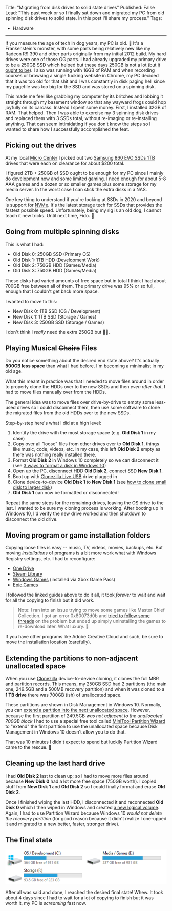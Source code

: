 Title: "Migrating from disk drives to solid state drives"
Published: False
Lead: "This past week or so I finally sat down and migrated my PC from old spinning disk drives to solid state. In this post I'll share my process."
Tags:
- Hardware
---

If you measure the age of tech in dog years, my PC is old. 👴 It's a Frankenstein's monster, with some parts being relatively new like my Radeon R9 390 and other parts originally from my initial 2012 build. My hard drives were one of those OG parts. I had already upgraded my primary drive to be a 250GB SSD which helped but these days 250GB is not a lot (but [it ought to be](https://www.computerworld.com/article/2534312/the--640k--quote-won-t-go-away----but-did-gates-really-say-it-.html)). I also was running with 16GB of RAM and when recording courses or browsing a single fucking website in Chrome, my PC decided that it was too old for that shit and I was constantly in disk paging hell since my pagefile was too big for the SSD and was stored on a spinning disk.

This made me feel like grabbing my computer by its britches and lobbing it straight through my basement window so that any wayward frogs could hop joyfully on its carcass. Instead I spent some money. First, I installed 32GB of RAM. That helped. Then I was able to exorcise my 3 spinning disk drives and replaced them with 3 SSDs total, without re-imaging or re-installing anything. That can seem intimidating if you don't know the steps so I wanted to share how I successfully accomplished the feat.

## Picking out the drives

At my local [Micro Center](https://microcenter.com) I picked out two [Samsung 860 EVO SSDs 1TB](https://amzn.to/39EnZxD) drives that were each on clearance for about $200 total.

I figured 2TB + 250GB of SSD ought to be enough for my PC since I mainly do development now and some limited gaming. I need enough for about 5-8 AAA games and a dozen or so smaller games plus some storage for my media server. In the worst case I can stick the extra disks in a NAS.

One key thing to understand if you're looking at SSDs in 2020 and beyond is support for [NVMe](https://www.pcworld.com/article/2899351/everything-you-need-to-know-about-nvme.html). It's the latest storage tech for SSDs that provides the fastest possible speed. Unfortunately, being my rig is an old dog, I cannot teach it new tricks. Until next time, Fido. 🐶

## Going from multiple spinning disks

This is what I had:

- Old Disk 0: 250GB SSD (Primary OS)
- Old Disk 1: 1TB HDD (Development Work)
- Old Disk 2: 750GB HDD (Games/Media)
- Old Disk 3: 750GB HDD (Games/Media)

These disks had varied amounts of free space but in total I think I had about 700GB free between all of them. The primary drive was 95% or so full, enough that I couldn't get back more space.

I wanted to move to this:

- New Disk 0: 1TB SSD (OS / Development)
- New Disk 1: 1TB SSD (Storage / Games)
- New Disk 3: 250GB SSD (Storage / Games)

I don't think I _really_ need the extra 250GB but 🤷‍♂️.

## Playing Musical ~~Chairs~~ Files

Do you notice something about the desired end state above? It's actually **500GB less space** than what I had before. I'm becoming a minimalist in my old age.

What this meant in practice was that I needed to move files around in order to properly clone the HDDs over to the new SSDs and then *even after that*, I had to move files manually over from the HDDs.

The general idea was to move files over drive-by-drive to empty some less-used drives so I could disconnect them, then use some software to clone the migrated files from the old HDDs over to the new SSDs.

Step-by-step here's what I did at a high level:

1. Identify the drive with the most storage space (e.g. **Old Disk 1** in my case)
2. Copy over all "loose" files from other drives over to **Old Disk 1**, things like music, code, videos, etc. In my case, this left **Old Disk 2** empty as there was nothing really installed there.
3. Format **Old Disk 2** in Windows 10 completely so we can disconnect it (see [3 ways to format a disk in Windows 10](https://www.easeus.com/partition-master/format-hard-drive-in-windows-10.html))
4. Open up the PC, disconnect HDD **Old Disk 2**, connect SSD **New Disk 1**.
5. Boot up with [Clonezilla Live USB](https://clonezilla.org/clonezilla-live.php) drive plugged in
6. Clone device-to-device **Old Disk 1** to **New Disk 1** (see [how to clone small disk to larger disk](https://clonezilla.org/show-live-doc-content.php?topic=clonezilla-live/doc/03_Disk_to_disk_clone))
7. **Old Disk 1** can now be formatted or disconnected!

Repeat the same steps for the remaining drives, leaving the OS drive to the last. I wanted to be sure my cloning process is working. After booting up in Windows 10, I'd verify the new drive worked and then shutdown to disconnect the old drive.

## Moving program or game installation folders

Copying loose files is easy -- music, TV, videos, movies, backups, etc. But moving _installations_ of programs is a bit more work what with Windows Registry settings, etc. I had to reconfigure:

- [One Drive](https://support.office.com/en-us/article/change-the-location-of-your-onedrive-folder-f386fb81-1461-40a7-be2c-712676b2c4ae)
- [Steam Library](https://www.howtogeek.com/257472/how-to-painlessly-move-your-steam-library-to-another-folder-or-hard-drive/)
- [Windows Games](https://www.windowscentral.com/how-install-apps-separate-drive-windows-10) (installed via Xbox Game Pass)
- [Epic Games](https://www.howtogeek.com/404999/how-to-move-fortnite-to-another-folder-drive-or-pc/)

I followed the linked guides above to do it all, it took _forever_ to wait and wait for all the copying to finish but it did work.

> Note: I ran into an issue trying to move some games like Master Chief Collection. I got an error 0x80073d0b and [tried to follow some threads](https://answers.microsoft.com/en-us/windows/forum/apps_windows_10-winapps/windows-10-getting-error-0x80073d0b-when-moving/f42ecd3c-f386-4967-8df7-4887bd2f45e4?page=1&auth=1) on the problem but ended up simply uninstalling the games to re-download later. What luxury. 🤵

If you have other programs like Adobe Creative Cloud and such, be sure to move the installation location (carefully).

## Extending the partitions to non-adjacent unallocated space

When you use [Clonezilla](https://clonezilla.org/clonezilla-live.php) device-to-device cloning, it clones the full MBR and partition records. This means, my 250GB SSD had 2 partitions (the main one, 249.5GB and a 500MB recovery partition) and when it was cloned to a **1 TB drive** there was 700GB (ish) of unallocated space.

These partitions are shown in Disk Management in Windows 10. Normally, you can [extend a partition into the next unallocated space](https://www.partitionwizard.com/resizepartition/how-to-merge-unallocated-spaces.html). However, because the first partition of 249.5GB *was not adjacent to the unallocated 700GB block* I had to use a special free tool called [MiniTool Partition Wizard](https://www.partitionwizard.com/resizepartition/how-to-merge-unallocated-spaces.html) to "extend" the first partition to use the unallocated space because Disk Management in Windows 10 doesn't allow you to do that.

That was 10 minutes I didn't expect to spend but luckily Partition Wizard came to the rescue. 🤗

## Cleaning up the last hard drive

I had **Old Disk 2** last to clean up; so I had to move more files around because **New Disk 0** had a lot more free space (750GB worth). I copied stuff from **New Disk 1** and **Old Disk 2** so I could finally format and erase **Old Disk 2**.

Once I finished wiping the last HDD, I disconnected it and reconnected **Old Disk 0** which I then wiped in Windows and created [a new logical volume](https://www.partitionwizard.com/help/create-partition.html). Again, I had to use Partition Wizard because Windows 10 *would not delete the recovery partition* (for good reason because it didn't realize I one-upped it and migrated to a new better, faster, stronger drive).

## The final state

![my new hard drives](images/2020-01-04-ssds.png)

After all was said and done, I reached the desired final state! Whew. It took about 4 days since I had to wait for a lot of copying to finish but it was worth it, my PC is _screaming_ fast now.